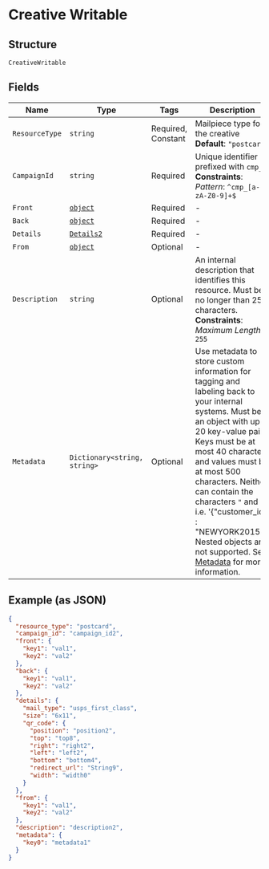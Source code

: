 
# Creative Writable

## Structure

`CreativeWritable`

## Fields

| Name | Type | Tags | Description |
|  --- | --- | --- | --- |
| `ResourceType` | `string` | Required, Constant | Mailpiece type for the creative<br>**Default**: `"postcard"` |
| `CampaignId` | `string` | Required | Unique identifier prefixed with `cmp_`.<br>**Constraints**: *Pattern*: `^cmp_[a-zA-Z0-9]+$` |
| `Front` | [`object`](../../doc/models/m-object-enum.md) | Required | - |
| `Back` | [`object`](../../doc/models/m-object-enum.md) | Required | - |
| `Details` | [`Details2`](../../doc/models/details-2.md) | Required | - |
| `From` | [`object`](../../doc/models/m-object-enum.md) | Optional | - |
| `Description` | `string` | Optional | An internal description that identifies this resource. Must be no longer than 255 characters.<br>**Constraints**: *Maximum Length*: `255` |
| `Metadata` | `Dictionary<string, string>` | Optional | Use metadata to store custom information for tagging and labeling back to your internal systems. Must be an object with up to 20 key-value pairs. Keys must be at most 40 characters and values must be at most 500 characters. Neither can contain the characters `"` and `\`. i.e. '{"customer_id" : "NEWYORK2015"}' Nested objects are not supported.  See [Metadata](#section/Metadata) for more information. |

## Example (as JSON)

```json
{
  "resource_type": "postcard",
  "campaign_id": "campaign_id2",
  "front": {
    "key1": "val1",
    "key2": "val2"
  },
  "back": {
    "key1": "val1",
    "key2": "val2"
  },
  "details": {
    "mail_type": "usps_first_class",
    "size": "6x11",
    "qr_code": {
      "position": "position2",
      "top": "top8",
      "right": "right2",
      "left": "left2",
      "bottom": "bottom4",
      "redirect_url": "String9",
      "width": "width0"
    }
  },
  "from": {
    "key1": "val1",
    "key2": "val2"
  },
  "description": "description2",
  "metadata": {
    "key0": "metadata1"
  }
}
```

